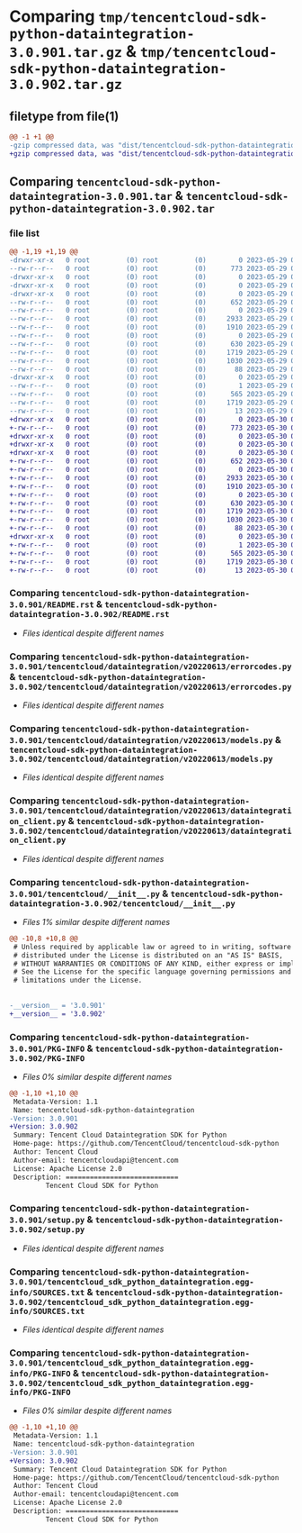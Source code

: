 # Comparing `tmp/tencentcloud-sdk-python-dataintegration-3.0.901.tar.gz` & `tmp/tencentcloud-sdk-python-dataintegration-3.0.902.tar.gz`

## filetype from file(1)

```diff
@@ -1 +1 @@
-gzip compressed data, was "dist/tencentcloud-sdk-python-dataintegration-3.0.901.tar", last modified: Mon May 29 02:25:22 2023, max compression
+gzip compressed data, was "dist/tencentcloud-sdk-python-dataintegration-3.0.902.tar", last modified: Tue May 30 00:21:02 2023, max compression
```

## Comparing `tencentcloud-sdk-python-dataintegration-3.0.901.tar` & `tencentcloud-sdk-python-dataintegration-3.0.902.tar`

### file list

```diff
@@ -1,19 +1,19 @@
-drwxr-xr-x   0 root         (0) root         (0)        0 2023-05-29 02:25:22.000000 tencentcloud-sdk-python-dataintegration-3.0.901/
--rw-r--r--   0 root         (0) root         (0)      773 2023-05-29 02:25:22.000000 tencentcloud-sdk-python-dataintegration-3.0.901/README.rst
-drwxr-xr-x   0 root         (0) root         (0)        0 2023-05-29 02:25:22.000000 tencentcloud-sdk-python-dataintegration-3.0.901/tencentcloud/
-drwxr-xr-x   0 root         (0) root         (0)        0 2023-05-29 02:25:22.000000 tencentcloud-sdk-python-dataintegration-3.0.901/tencentcloud/dataintegration/
-drwxr-xr-x   0 root         (0) root         (0)        0 2023-05-29 02:25:22.000000 tencentcloud-sdk-python-dataintegration-3.0.901/tencentcloud/dataintegration/v20220613/
--rw-r--r--   0 root         (0) root         (0)      652 2023-05-29 02:25:22.000000 tencentcloud-sdk-python-dataintegration-3.0.901/tencentcloud/dataintegration/v20220613/errorcodes.py
--rw-r--r--   0 root         (0) root         (0)        0 2023-05-29 02:25:22.000000 tencentcloud-sdk-python-dataintegration-3.0.901/tencentcloud/dataintegration/v20220613/__init__.py
--rw-r--r--   0 root         (0) root         (0)     2933 2023-05-29 02:25:22.000000 tencentcloud-sdk-python-dataintegration-3.0.901/tencentcloud/dataintegration/v20220613/models.py
--rw-r--r--   0 root         (0) root         (0)     1910 2023-05-29 02:25:22.000000 tencentcloud-sdk-python-dataintegration-3.0.901/tencentcloud/dataintegration/v20220613/dataintegration_client.py
--rw-r--r--   0 root         (0) root         (0)        0 2023-05-29 02:25:22.000000 tencentcloud-sdk-python-dataintegration-3.0.901/tencentcloud/dataintegration/__init__.py
--rw-r--r--   0 root         (0) root         (0)      630 2023-05-29 02:25:22.000000 tencentcloud-sdk-python-dataintegration-3.0.901/tencentcloud/__init__.py
--rw-r--r--   0 root         (0) root         (0)     1719 2023-05-29 02:25:22.000000 tencentcloud-sdk-python-dataintegration-3.0.901/PKG-INFO
--rw-r--r--   0 root         (0) root         (0)     1030 2023-05-29 02:25:22.000000 tencentcloud-sdk-python-dataintegration-3.0.901/setup.py
--rw-r--r--   0 root         (0) root         (0)       88 2023-05-29 02:25:22.000000 tencentcloud-sdk-python-dataintegration-3.0.901/setup.cfg
-drwxr-xr-x   0 root         (0) root         (0)        0 2023-05-29 02:25:22.000000 tencentcloud-sdk-python-dataintegration-3.0.901/tencentcloud_sdk_python_dataintegration.egg-info/
--rw-r--r--   0 root         (0) root         (0)        1 2023-05-29 02:25:22.000000 tencentcloud-sdk-python-dataintegration-3.0.901/tencentcloud_sdk_python_dataintegration.egg-info/dependency_links.txt
--rw-r--r--   0 root         (0) root         (0)      565 2023-05-29 02:25:22.000000 tencentcloud-sdk-python-dataintegration-3.0.901/tencentcloud_sdk_python_dataintegration.egg-info/SOURCES.txt
--rw-r--r--   0 root         (0) root         (0)     1719 2023-05-29 02:25:22.000000 tencentcloud-sdk-python-dataintegration-3.0.901/tencentcloud_sdk_python_dataintegration.egg-info/PKG-INFO
--rw-r--r--   0 root         (0) root         (0)       13 2023-05-29 02:25:22.000000 tencentcloud-sdk-python-dataintegration-3.0.901/tencentcloud_sdk_python_dataintegration.egg-info/top_level.txt
+drwxr-xr-x   0 root         (0) root         (0)        0 2023-05-30 00:21:02.000000 tencentcloud-sdk-python-dataintegration-3.0.902/
+-rw-r--r--   0 root         (0) root         (0)      773 2023-05-30 00:21:02.000000 tencentcloud-sdk-python-dataintegration-3.0.902/README.rst
+drwxr-xr-x   0 root         (0) root         (0)        0 2023-05-30 00:21:02.000000 tencentcloud-sdk-python-dataintegration-3.0.902/tencentcloud/
+drwxr-xr-x   0 root         (0) root         (0)        0 2023-05-30 00:21:02.000000 tencentcloud-sdk-python-dataintegration-3.0.902/tencentcloud/dataintegration/
+drwxr-xr-x   0 root         (0) root         (0)        0 2023-05-30 00:21:02.000000 tencentcloud-sdk-python-dataintegration-3.0.902/tencentcloud/dataintegration/v20220613/
+-rw-r--r--   0 root         (0) root         (0)      652 2023-05-30 00:21:02.000000 tencentcloud-sdk-python-dataintegration-3.0.902/tencentcloud/dataintegration/v20220613/errorcodes.py
+-rw-r--r--   0 root         (0) root         (0)        0 2023-05-30 00:21:02.000000 tencentcloud-sdk-python-dataintegration-3.0.902/tencentcloud/dataintegration/v20220613/__init__.py
+-rw-r--r--   0 root         (0) root         (0)     2933 2023-05-30 00:21:02.000000 tencentcloud-sdk-python-dataintegration-3.0.902/tencentcloud/dataintegration/v20220613/models.py
+-rw-r--r--   0 root         (0) root         (0)     1910 2023-05-30 00:21:02.000000 tencentcloud-sdk-python-dataintegration-3.0.902/tencentcloud/dataintegration/v20220613/dataintegration_client.py
+-rw-r--r--   0 root         (0) root         (0)        0 2023-05-30 00:21:02.000000 tencentcloud-sdk-python-dataintegration-3.0.902/tencentcloud/dataintegration/__init__.py
+-rw-r--r--   0 root         (0) root         (0)      630 2023-05-30 00:21:02.000000 tencentcloud-sdk-python-dataintegration-3.0.902/tencentcloud/__init__.py
+-rw-r--r--   0 root         (0) root         (0)     1719 2023-05-30 00:21:02.000000 tencentcloud-sdk-python-dataintegration-3.0.902/PKG-INFO
+-rw-r--r--   0 root         (0) root         (0)     1030 2023-05-30 00:21:02.000000 tencentcloud-sdk-python-dataintegration-3.0.902/setup.py
+-rw-r--r--   0 root         (0) root         (0)       88 2023-05-30 00:21:02.000000 tencentcloud-sdk-python-dataintegration-3.0.902/setup.cfg
+drwxr-xr-x   0 root         (0) root         (0)        0 2023-05-30 00:21:02.000000 tencentcloud-sdk-python-dataintegration-3.0.902/tencentcloud_sdk_python_dataintegration.egg-info/
+-rw-r--r--   0 root         (0) root         (0)        1 2023-05-30 00:21:02.000000 tencentcloud-sdk-python-dataintegration-3.0.902/tencentcloud_sdk_python_dataintegration.egg-info/dependency_links.txt
+-rw-r--r--   0 root         (0) root         (0)      565 2023-05-30 00:21:02.000000 tencentcloud-sdk-python-dataintegration-3.0.902/tencentcloud_sdk_python_dataintegration.egg-info/SOURCES.txt
+-rw-r--r--   0 root         (0) root         (0)     1719 2023-05-30 00:21:02.000000 tencentcloud-sdk-python-dataintegration-3.0.902/tencentcloud_sdk_python_dataintegration.egg-info/PKG-INFO
+-rw-r--r--   0 root         (0) root         (0)       13 2023-05-30 00:21:02.000000 tencentcloud-sdk-python-dataintegration-3.0.902/tencentcloud_sdk_python_dataintegration.egg-info/top_level.txt
```

### Comparing `tencentcloud-sdk-python-dataintegration-3.0.901/README.rst` & `tencentcloud-sdk-python-dataintegration-3.0.902/README.rst`

 * *Files identical despite different names*

### Comparing `tencentcloud-sdk-python-dataintegration-3.0.901/tencentcloud/dataintegration/v20220613/errorcodes.py` & `tencentcloud-sdk-python-dataintegration-3.0.902/tencentcloud/dataintegration/v20220613/errorcodes.py`

 * *Files identical despite different names*

### Comparing `tencentcloud-sdk-python-dataintegration-3.0.901/tencentcloud/dataintegration/v20220613/models.py` & `tencentcloud-sdk-python-dataintegration-3.0.902/tencentcloud/dataintegration/v20220613/models.py`

 * *Files identical despite different names*

### Comparing `tencentcloud-sdk-python-dataintegration-3.0.901/tencentcloud/dataintegration/v20220613/dataintegration_client.py` & `tencentcloud-sdk-python-dataintegration-3.0.902/tencentcloud/dataintegration/v20220613/dataintegration_client.py`

 * *Files identical despite different names*

### Comparing `tencentcloud-sdk-python-dataintegration-3.0.901/tencentcloud/__init__.py` & `tencentcloud-sdk-python-dataintegration-3.0.902/tencentcloud/__init__.py`

 * *Files 1% similar despite different names*

```diff
@@ -10,8 +10,8 @@
 # Unless required by applicable law or agreed to in writing, software
 # distributed under the License is distributed on an "AS IS" BASIS,
 # WITHOUT WARRANTIES OR CONDITIONS OF ANY KIND, either express or implied.
 # See the License for the specific language governing permissions and
 # limitations under the License.
 
 
-__version__ = '3.0.901'
+__version__ = '3.0.902'
```

### Comparing `tencentcloud-sdk-python-dataintegration-3.0.901/PKG-INFO` & `tencentcloud-sdk-python-dataintegration-3.0.902/PKG-INFO`

 * *Files 0% similar despite different names*

```diff
@@ -1,10 +1,10 @@
 Metadata-Version: 1.1
 Name: tencentcloud-sdk-python-dataintegration
-Version: 3.0.901
+Version: 3.0.902
 Summary: Tencent Cloud Dataintegration SDK for Python
 Home-page: https://github.com/TencentCloud/tencentcloud-sdk-python
 Author: Tencent Cloud
 Author-email: tencentcloudapi@tencent.com
 License: Apache License 2.0
 Description: ============================
         Tencent Cloud SDK for Python
```

### Comparing `tencentcloud-sdk-python-dataintegration-3.0.901/setup.py` & `tencentcloud-sdk-python-dataintegration-3.0.902/setup.py`

 * *Files identical despite different names*

### Comparing `tencentcloud-sdk-python-dataintegration-3.0.901/tencentcloud_sdk_python_dataintegration.egg-info/SOURCES.txt` & `tencentcloud-sdk-python-dataintegration-3.0.902/tencentcloud_sdk_python_dataintegration.egg-info/SOURCES.txt`

 * *Files identical despite different names*

### Comparing `tencentcloud-sdk-python-dataintegration-3.0.901/tencentcloud_sdk_python_dataintegration.egg-info/PKG-INFO` & `tencentcloud-sdk-python-dataintegration-3.0.902/tencentcloud_sdk_python_dataintegration.egg-info/PKG-INFO`

 * *Files 0% similar despite different names*

```diff
@@ -1,10 +1,10 @@
 Metadata-Version: 1.1
 Name: tencentcloud-sdk-python-dataintegration
-Version: 3.0.901
+Version: 3.0.902
 Summary: Tencent Cloud Dataintegration SDK for Python
 Home-page: https://github.com/TencentCloud/tencentcloud-sdk-python
 Author: Tencent Cloud
 Author-email: tencentcloudapi@tencent.com
 License: Apache License 2.0
 Description: ============================
         Tencent Cloud SDK for Python
```

